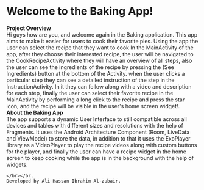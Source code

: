 
<h1>Welcome to the Baking App!</h1>

<b>Project Overview</b></br>
Hi guys how are you, and welcome again in the Baking application. This app aims to make it easier for users to cook their favorite pies.
Using the app the user can select the recipe that they want to cook In the MainActivity of the app, after they choose their interested
recipe, the user will be navigated to the CookRecipeActivity where they will have an overview of all steps, also the user can see
the ingredients of the recipe by pressing the (See Ingredients) button at the bottom of the Activity. when the user clicks a
particular step they can see a detailed instruction of the step in the InstructionActivity. In it they can follow along with a video
and description for each step, finally the user can select their favorite recipe in the MainActivity by performing a long
click to the recipe and press the star icon, and the recipe will be visible in the user's home screen widget!.</br>
<b>About the Baking App</b></br>
The app supports a dynamic User Interface to still compatible across all devices and tables with different sizes and resolutions with
the help of Fragments. It uses the Android Architecture Component (Room, LiveData and ViewModel) to store the data, in addition to that
it uses the ExoPlayer library as a VideoPlayer to play the recipe videos along with custom buttons for the player, and finally
the user can have a recipe widget in the home screen to keep cooking while the app is in the background with the help of widgets.



    </br></br.
    Developed by Ali Hassan Ibrahim Al-zubair.
